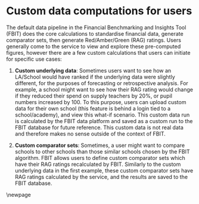 # Custom data computations for users

The default data pipeline in the Financial Benchmarking and Insights Tool (FBIT) does the core calculations to standardise financial data, generate comparator sets, then generate Red/Amber/Green (RAG) ratings. Users generally come to the service to view and explore these pre-computed figures, however there are a few custom calculations that users can initiate for specific use cases:

1. **Custom underlying data**: Sometimes users want to see how an LA/School would have ranked if the underlying data were slightly different, for the purposes of forecasting or retrospective analysis. For example, a school might want to see how their RAG rating would change if they reduced their spend on supply teachers by 20%, or pupil numbers increased by 100. To this purpose, users can upload custom data for their own school (this feature is behind a login tied to a school/academy), and view this what-if scenario. This custom data run is calculated by the FBIT data platform and saved as a custom run to the FBIT database for future reference. This custom data is not real data and therefore makes no sense outside of the context of FBIT.

1. **Custom comparator sets**: Sometimes, a user might want to compare schools to other schools than those similar schools chosen by the FBIT algorithm. FBIT allows users to define custom comparator sets which have their RAG ratings recalculated by FBIT. Similarly to the custom underlying data in the first example, these custom comparator sets have RAG ratings calculated by the service, and the results are saved to the FBIT database.

<!-- Leave the rest of this page blank -->
\newpage
